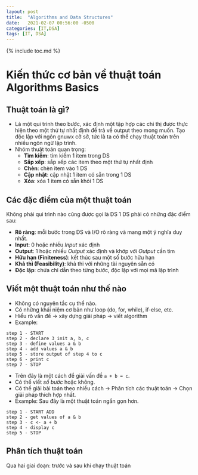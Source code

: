 ```yaml
---
layout: post
title:  "Algorithms and Data Structures"
date:   2021-02-07 00:56:00 -0500
categories: [IT,DSA]
tags: [IT, DSA]
---
```


{% include toc.md %}

# Kiến thức cơ bản về thuật toán Algorithms Basics
## Thuật toán là gì?
- Là một qui trình theo bước, xác định một tập hợp các chỉ thị được thực hiện theo một thứ tự nhất định để trả về output theo mong muốn.
Tạo độc lập với ngôn gnuwx cở sở, tức là ta có thể chạy thuật toán trên nhiều ngôn ngữ lập trình.
- Nhóm thuật toán quan trọng:
    - **Tìm kiếm**: tìm kiếm 1 item trong DS
    - **Sắp xếp**: sắp xếp các item theo một thứ tự nhất định
    - **Chèn**: chèn item vào 1 DS
    - **Cập nhật**: cập nhật 1 item có sẵn trong 1 DS
    - **Xóa**: xóa 1 item có sẵn khỏi 1 DS

## Các đặc điểm của một thuật toán
Không phải qui trình nào cũng được gọi là DS
1 DS phải có những đặc điểm sau:
- **Rõ ràng**: mỗi bước trong DS và I/O rõ ràng và mang một ý nghĩa duy nhất.
- **Input**: 0 hoặc nhiều *Input* xác định
- **Output**: 1 hoặc nhiều *Output* xác định và khớp với *Output* cần tìm
- **Hữu hạn (Finiteness)**: kết thúc sau một số bước hữu hạn
- **Khả thi (Feasibility)**: khả thi với những tài nguyên sẵn có
- **Độc lập**: chứa chỉ dẫn theo từng bước, độc lập với mọi mã lập trình

## Viết một thuật toán như thế nào
- Không có nguyên tắc cụ thể nào.
- Có những khái niệm cơ bản như loop (do, for, while), if-else, etc.
- Hiểu rõ vấn đề -> xây dựng giải pháp -> viết algorithm
- Example:
```
step 1 - START
step 2 - declare 3 init a, b, c
step 3 - define values a & b
step 4 - add values a & b
step 5 - store output of step 4 to c
step 6 - print c
step 7 - STOP
```
- Trên đây là một cách để giải vấn đề `a + b = c`.
- Có thể viết *số bước* hoặc không.
- Có thể giải bài toán theo nhiều cách -> Phân tích các thuật toán -> Chọn giải pháp thích hợp nhất.
- Example: Sau đây là một thuật toán ngắn gọn hơn.
```
step 1 - START ADD
step 2 - get values of a & b
step 3 - c <- a + b
step 4 - display c
step 5 - STOP
```

## Phân tích thuật toán
Qua hai giai đoạn: trước và sau khi chạy thuật toán 
